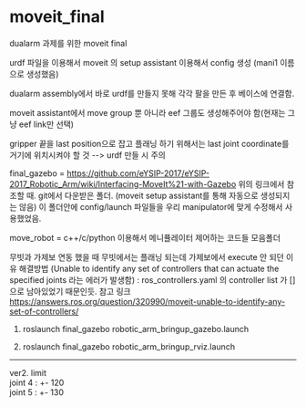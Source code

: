 # moveit_final

dualarm 과제를 위한 moveit final

urdf 파일을 이용해서 moveit 의 setup assistant 이용해서 config 생성 (mani1 이름으로 생성했음)  

dualarm assembly에서 바로 urdf를 만들지 못해 각각 팔을 만든 후 베이스에 연결함.

moveit assistant에서 move group 뿐 아니라 eef 그룹도 생성해주어야 함(현재는 그냥 eef link만 선택)

gripper 끝을 last position으로 잡고 플래닝 하기 위해서는 last joint coordinate를 거기에 위치시켜야 할 것 --> urdf 만들 시 주의


final_gazebo = https://github.com/eYSIP-2017/eYSIP-2017_Robotic_Arm/wiki/Interfacing-MoveIt%21-with-Gazebo
위의 링크에서 참조할 때. git에서 다운받은 폴더. (moveit setup assistant를 통해 자동으로 생성되지는 않음)
이 폴더안에 config/launch 파일들을 우리 manipulator에 맞게 수정해서 사용했었음.

move_robot = c++/c/python 이용해서 메니퓰레이터 제어하는 코드들 모음폴더


무빗과 가제보 연동 했을 때 무빗에서는 플래닝 되는데 가제보에서 execute 안 되던 이유 해결방법
(Unable to identify any set of controllers that can actuate the specified joints 라는 에러가 발생함)
: ros_controllers.yaml 의 controller list 가 []으로 남아있었기 때문인듯.
참고 링크
https://answers.ros.org/question/320990/moveit-unable-to-identify-any-set-of-controllers/   


1. roslaunch final_gazebo robotic_arm_bringup_gazebo.launch   

2. roslaunch final_gazebo robotic_arm_bringup_rviz.launch      


--------------------------------

ver2. limit   
joint 4 : +- 120   
joint 5 : +- 130

